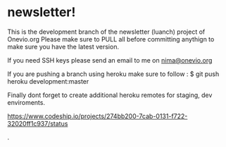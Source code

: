 newsletter!
==========
This is the development branch of the newsletter (luanch) project of Onevio.org
Please make sure to PULL all before committing anythign to make sure you have the latest version.

If you need SSH keys please send an email to me on nima@onevio.org

If you are pushing a branch using heroku make sure to follow :
$ git push heroku development:master 

Finally dont forget to create additional heroku remotes for staging, dev enviroments.

https://www.codeship.io/projects/274bb200-7cab-0131-f722-32020ff1c937/status

.
